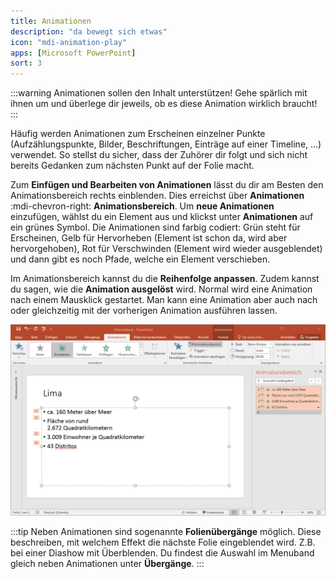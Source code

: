 ```yaml
---
title: Animationen
description: "da bewegt sich etwas"
icon: "mdi-animation-play"
apps: [Microsoft PowerPoint]
sort: 3
---
```




:::warning Animationen sollen den Inhalt unterstützen!
Gehe spärlich mit ihnen um und überlege dir jeweils, ob es diese Animation wirklich braucht!
:::

Häufig werden Animationen zum Erscheinen einzelner Punkte (Aufzählungspunkte, Bilder, Beschriftungen, Einträge auf einer Timeline, ...) verwendet. So stellst du sicher, dass der Zuhörer dir folgt und sich nicht bereits Gedanken zum nächsten Punkt auf der Folie macht.

Zum **Einfügen und Bearbeiten von Animationen** lässt du dir am Besten den Animationsbereich rechts einblenden. Dies erreichst über __Animationen__ :mdi-chevron-right: __Animationsbereich__. Um **neue Animationen** einzufügen, wählst du ein Element aus und klickst unter __Animationen__ auf ein grünes Symbol. Die Animationen sind farbig codiert: Grün steht für Erscheinen, Gelb für Hervorheben (Element ist schon da, wird aber hervorgehoben), Rot für Verschwinden (Element wird wieder ausgeblendet) und dann gibt es noch Pfade, welche ein Element verschieben.

Im Animationsbereich kannst du die **Reihenfolge anpassen**. Zudem kannst du sagen, wie die **Animation ausgelöst** wird. Normal wird eine Animation nach einem Mausklick gestartet. Man kann eine Animation aber auch nach oder gleichzeitig mit der vorherigen Animation ausführen lassen.

![Powerpoint mit Menuband «Animationen» und «Animationsbereich»](./images/animation.png)

:::tip
Neben Animationen sind sogenannte **Folienübergänge** möglich. Diese beschreiben, mit welchem Effekt die nächste Folie eingeblendet wird. Z.B. bei einer Diashow mit Überblenden. Du findest die Auswahl im Menuband gleich neben Animationen unter __Übergänge__.
:::
